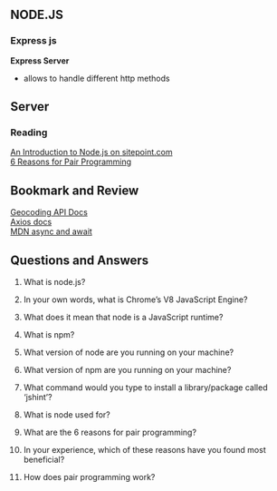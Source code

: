 ##  NODE.JS

### Express js
**Express Server**
- allows to handle different http methods

**Server**  
- 

### Reading
[An Introduction to Node.js on sitepoint.com](https://www.sitepoint.com/an-introduction-to-node-js/)  
[6 Reasons for Pair Programming](https://www.codefellows.org/blog/6-reasons-for-pair-programming/)  

## Bookmark and Review
[Geocoding API Docs](https://locationiq.com/)  
[Axios docs](https://www.npmjs.com/package/axios)  
[MDN async and await](https://developer.mozilla.org/en-US/docs/Learn/JavaScript/Asynchronous/Promises)  

## Questions and Answers
1. What is node.js?  

2. In your own words, what is Chrome’s V8 JavaScript Engine?  

3. What does it mean that node is a JavaScript runtime?  

4. What is npm?  

5. What version of node are you running on your machine?  

6. What version of npm are you running on your machine?  

7. What command would you type to install a library/package called ‘jshint’?  

8. What is node used for?  

9. What are the 6 reasons for pair programming?  

10. In your experience, which of these reasons have you found most beneficial?  

11. How does pair programming work?  


